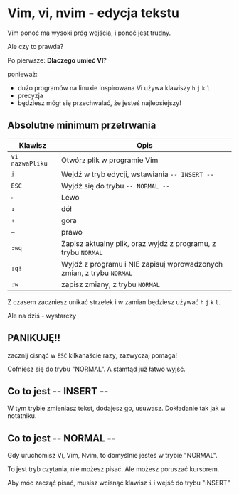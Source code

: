 # Vim, vi, nvim - edycja tekstu

Vim ponoć ma wysoki próg wejścia, i ponoć jest trudny.

Ale czy to prawda?

Po pierwsze: **Dlaczego umieć VI**?

ponieważ:
- dużo programów na linuxie inspirowana Vi używa klawiszy `h` `j` `k` `l`
- precyzja
- będziesz mógł się przechwalać, że jesteś najlepsiejszy!

## Absolutne minimum przetrwania

|Klawisz|Opis|
|---|---|
|`vi nazwaPliku`|Otwórz plik w programie Vim|
|`i`|Wejdź w tryb edycji, wstawiania `-- INSERT --`|
|`ESC`|Wyjdź się do trybu `-- NORMAL --`| 
|`←`|Lewo|
|`↓`|dół|
|`↑`|góra|
|`→`|prawo|
|`:wq`|Zapisz aktualny plik, oraz wyjdź z programu, z trybu `NORMAL`|
|`:q!`|Wyjdź z programu i NIE zapisuj wprowadzonych zmian, z trybu `NORMAL`|
|`:w`|zapisz zmiany, z trybu `NORMAL`|

Z czasem zaczniesz unikać strzełek i w zamian będziesz używać `h` `j` `k` `l`.

Ale na dziś - wystarczy

## PANIKUJĘ!!

zacznij cisnąć w `ESC` kilkanaście razy, zazwyczaj pomaga!

Cofniesz się do trybu "NORMAL". A stamtąd już łatwo wyjść.

## Co to jest -- INSERT --

W tym trybie zmieniasz tekst, dodajesz go, usuwasz. Dokładanie tak jak w notatniku.

## Co to jest -- NORMAL --

Gdy uruchomisz Vi, Vim, Nvim, to domyślnie jesteś w trybie "NORMAL".

To jest tryb czytania, nie możesz pisać. Ale możesz poruszać kursorem.

Aby móc zacząć pisać, musisz wcisnąć klawisz `i` i wejść do trybu "INSERT"